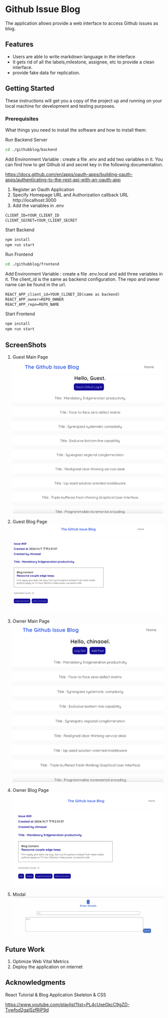 # Github Issue Blog

The application allows provide a web interface to access Github issues as blog.

## Features

- Users are able to write markdown language in the interface
- It gets rid of all the labels,milestone, assignee, etc to provide a clean interface.
- provide fake data for replication.

## Getting Started

These instructions will get you a copy of the project up and running on your local machine for development and testing purposes.

### Prerequisites

What things you need to install the software and how to install them:

Run Backend Server

```bash
cd ./githubblog/backend

```

Add Environment Variable : create a file .env and add two variables in it.
You can find how to get Github id and secret key in the following documentation.

https://docs.github.com/en/apps/oauth-apps/building-oauth-apps/authenticating-to-the-rest-api-with-an-oauth-app

1. Register an Oauth Application
2. Specify Homepage URL and Authorization callback URL
   http://localhost:3000
3. Add the variables in .env

```
CLIENT_ID=YOUR_CLIENT_ID
CLIENT_SECRET=YOUR_CLIENT_SECRET
```

Start Backend

```bash
npm install
npm run start
```

Run Frontend

```bash
cd ./githubblog/frontend

```

Add Environment Variable : create a file .env.local and add three variables in it.
The client_id is the same as backend configuration. The repo and owner name can be found in the url.

```
REACT_APP_client_id=YOUR_CLINET_ID(same as backend)
REACT_APP_owner=REPO_OWNER
REACT_APP_repo=REPO_NAME
```

Start Frontend

```bash
npm install
npm run start
```

## ScreenShots

1. Guest Main Page
   ![image info](./screenshots/NonLoggedIn_Main.png)

2. Guest Blog Page
   ![image info](./screenshots/NonLoggedIn_Blog.png)

3. Owner Main Page
   ![image info](./screenshots/LoggedIn_Main.png)

4. Owner Blog Page
   ![image info](./screenshots/LoggedIn_Blog.png)

5. Modal
   ![image info](./screenshots/Modal.png)

## Future Work

1. Optimize Web Vital Metrics
2. Deploy the application on internet

## Acknowledgments

React Tutorial & Blog Application Skeleton & CSS

https://www.youtube.com/playlist?list=PL4cUxeGkcC9gZD-Tvwfod2gaISzfRiP9d
